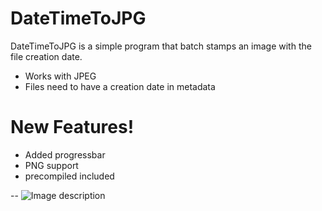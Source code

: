 # DateTimeToJPG
DateTimeToJPG is a simple program that batch stamps an image with the file creation date.

  - Works with JPEG
  - Files need to have a creation date in metadata


# New Features!

  - Added progressbar
  - PNG support
  - precompiled included




--
![Image description](https://i.imgur.com/mgTFCB8.png)
